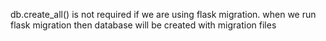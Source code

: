 <p>db.create_all() is not required if we are using flask migration. when we run flask migration then database will be created with migration files </p>
